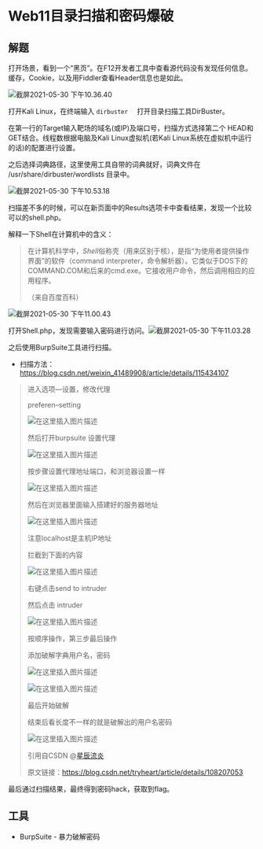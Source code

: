 # Web11目录扫描和密码爆破

## 解题

打开场景，看到一个“黑页”。在F12开发者工具中查看源代码没有发现任何信息。缓存，Cookie，以及用Fiddler查看Header信息也是如此。

![截屏2021-05-30 下午10.36.40](http://media.cdn.461blog.cn/uPic/20210530-22-36-%E6%88%AA%E5%B1%8F2021-05-30%20%E4%B8%8B%E5%8D%8810.36.40.png)

打开Kali Linux，在终端输入 `dirbuster  ` 打开目录扫描工具DirBuster。

在第一行的Target输入靶场的域名(或IP)及端口号，扫描方式选择第二个 HEAD和GET结合。线程数根据电脑及Kali Linux虚拟机(若Kali Linux系统在虚拟机中运行的话)的配置进行设置。

之后选择词典路径，这里使用工具自带的词典就好，词典文件在 /usr/share/dirbuster/wordlists 目录中。

![截屏2021-05-30 下午10.53.18](http://media.cdn.461blog.cn/uPic/20210530-22-53-%E6%88%AA%E5%B1%8F2021-05-30%20%E4%B8%8B%E5%8D%8810.53.18.png)

扫描差不多的时候，可以在新页面中的Results选项卡中查看结果，发现一个比较可以的shell.php。

解释一下Shell在计算机中的含义：

> 在计算机科学中，*Shell*俗称壳（用来区别于核），是指“为使用者提供操作界面”的软件（command interpreter，命令解析器）。它类似于DOS下的COMMAND.COM和后来的cmd.exe。它接收用户命令，然后调用相应的应用程序。 
>
> （来自百度百科）

![截屏2021-05-30 下午11.00.43](http://media.cdn.461blog.cn/uPic/20210530-23-00-%E6%88%AA%E5%B1%8F2021-05-30%20%E4%B8%8B%E5%8D%8811.00.43.png)

打开Shell.php，发现需要输入密码进行访问。![截屏2021-05-30 下午11.03.28](http://media.cdn.461blog.cn/uPic/20210530-23-03-%E6%88%AA%E5%B1%8F2021-05-30%20%E4%B8%8B%E5%8D%8811.03.28.png)

之后使用BurpSuite工具进行扫描。

- 扫描方法：https://blog.csdn.net/weixin_41489908/article/details/115434107

> 进入选项—设置，修改代理
>
> preferen–setting
>
> ![在这里插入图片描述](http://media.cdn.461blog.cn/uPic/20210530-23-29-watermark,type_ZmFuZ3poZW5naGVpdGk,shadow_10,text_aHR0cHM6Ly9ibG9nLmNzZG4ubmV0L3RyeWhlYXJ0,size_16,color_FFFFFF,t_70-20210530232958472.png)
>
> 然后打开burpsuite 设置代理
>
> ![在这里插入图片描述](http://media.cdn.461blog.cn/uPic/20210530-23-30-watermark,type_ZmFuZ3poZW5naGVpdGk,shadow_10,text_aHR0cHM6Ly9ibG9nLmNzZG4ubmV0L3RyeWhlYXJ0,size_16,color_FFFFFF,t_70-20210530233009020.png)
>
> 按步骤设置代理地址端口，和浏览器设置一样
>
> ![在这里插入图片描述](http://media.cdn.461blog.cn/uPic/20210530-23-30-watermark,type_ZmFuZ3poZW5naGVpdGk,shadow_10,text_aHR0cHM6Ly9ibG9nLmNzZG4ubmV0L3RyeWhlYXJ0,size_16,color_FFFFFF,t_70-20210530233031157.png)
>
> 然后在浏览器里面输入搭建好的服务器地址
>
> ![在这里插入图片描述](http://media.cdn.461blog.cn/uPic/20210530-23-30-watermark,type_ZmFuZ3poZW5naGVpdGk,shadow_10,text_aHR0cHM6Ly9ibG9nLmNzZG4ubmV0L3RyeWhlYXJ0,size_16,color_FFFFFF,t_70-20210530233034918.png)
>
> 注意localhost是主机IP地址
>
> 拦截到下面的内容
>
> ![在这里插入图片描述](http://media.cdn.461blog.cn/uPic/20210530-23-30-watermark,type_ZmFuZ3poZW5naGVpdGk,shadow_10,text_aHR0cHM6Ly9ibG9nLmNzZG4ubmV0L3RyeWhlYXJ0,size_16,color_FFFFFF,t_70-20210530233040655.png)
>
> 右键点击send to intruder
>
> 然后点击 intruder
>
> ![在这里插入图片描述](http://media.cdn.461blog.cn/uPic/20210530-23-29-watermark,type_ZmFuZ3poZW5naGVpdGk,shadow_10,text_aHR0cHM6Ly9ibG9nLmNzZG4ubmV0L3RyeWhlYXJ0,size_16,color_FFFFFF,t_70-20210530232925361.png)
>
> 按顺序操作，第三步最后操作
>
> 添加破解字典用户名，密码
>
> ![在这里插入图片描述](http://media.cdn.461blog.cn/uPic/20210530-23-28-watermark,type_ZmFuZ3poZW5naGVpdGk,shadow_10,text_aHR0cHM6Ly9ibG9nLmNzZG4ubmV0L3RyeWhlYXJ0,size_16,color_FFFFFF,t_70.png)
>
> ![在这里插入图片描述](http://media.cdn.461blog.cn/uPic/20210530-23-31-watermark,type_ZmFuZ3poZW5naGVpdGk,shadow_10,text_aHR0cHM6Ly9ibG9nLmNzZG4ubmV0L3RyeWhlYXJ0,size_16,color_FFFFFF,t_70-20210530233108528.png)
>
>
> 最后开始破解
>
> 结束后看长度不一样的就是破解出的用户名密码
>
> ![在这里插入图片描述](http://media.cdn.461blog.cn/uPic/20210530-23-31-watermark,type_ZmFuZ3poZW5naGVpdGk,shadow_10,text_aHR0cHM6Ly9ibG9nLmNzZG4ubmV0L3RyeWhlYXJ0,size_16,color_FFFFFF,t_70-20210530233116401.png)
>
> 引用自CSDN @[星辰流炎](https://blog.csdn.net/tryheart)
>
> 原文链接：https://blog.csdn.net/tryheart/article/details/108207053

最后通过扫描结果，最终得到密码hack，获取到flag。

## 工具

- BurpSuite - 暴力破解密码